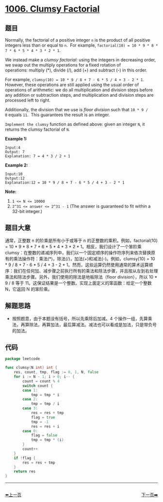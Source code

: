 # [1006. Clumsy Factorial](https://leetcode.com/problems/clumsy-factorial/)


## 题目

Normally, the factorial of a positive integer `n` is the product of all positive integers less than or equal to `n`.  For example, `factorial(10) = 10 * 9 * 8 * 7 * 6 * 5 * 4 * 3 * 2 * 1`.

We instead make a *clumsy factorial:* using the integers in decreasing order, we swap out the multiply operations for a fixed rotation of operations: multiply (*), divide (/), add (+) and subtract (-) in this order.

For example, `clumsy(10) = 10 * 9 / 8 + 7 - 6 * 5 / 4 + 3 - 2 * 1`.  However, these operations are still applied using the usual order of operations of arithmetic: we do all multiplication and division steps before any addition or subtraction steps, and multiplication and division steps are processed left to right.

Additionally, the division that we use is *floor division* such that `10 * 9 / 8` equals `11`.  This guarantees the result is an integer.

`Implement the clumsy` function as defined above: given an integer `N`, it returns the clumsy factorial of `N`.

**Example 1:**

```
Input:4
Output: 7
Explanation: 7 = 4 * 3 / 2 + 1
```

**Example 2:**

```
Input:10
Output:12
Explanation:12 = 10 * 9 / 8 + 7 - 6 * 5 / 4 + 3 - 2 * 1
```

**Note:**

1. `1 <= N <= 10000`
2. `2^31 <= answer <= 2^31 - 1` (The answer is guaranteed to fit within a 32-bit integer.)

## 题目大意

通常，正整数 n 的阶乘是所有小于或等于 n 的正整数的乘积。例如，factorial(10) = 10 * 9 * 8 * 7 * 6 * 5 * 4 * 3 * 2 * 1。相反，我们设计了一个笨阶乘 clumsy：在整数的递减序列中，我们以一个固定顺序的操作符序列来依次替换原有的乘法操作符：乘法(*)，除法(/)，加法(+)和减法(-)。例如，clumsy(10) = 10 * 9 / 8 + 7 - 6 * 5 / 4 + 3 - 2 * 1。然而，这些运算仍然使用通常的算术运算顺序：我们在任何加、减步骤之前执行所有的乘法和除法步骤，并且按从左到右处理乘法和除法步骤。另外，我们使用的除法是地板除法（floor division），所以 10 * 9 / 8 等于 11。这保证结果是一个整数。实现上面定义的笨函数：给定一个整数 N，它返回 N 的笨阶乘。

## 解题思路

- 按照题意，由于本题没有括号，所以先乘除后加减。4 个操作一组，先算乘法，再算除法，再算加法，最后算减法。减法也可以看成是加法，只是带负号的加法。

## 代码

```go
package leetcode

func clumsy(N int) int {
	res, count, tmp, flag := 0, 1, N, false
	for i := N - 1; i > 0; i-- {
		count = count % 4
		switch count {
		case 1:
			tmp = tmp * i
		case 2:
			tmp = tmp / i
		case 3:
			res = res + tmp
			flag = true
			tmp = -1
			res = res + i
		case 0:
			flag = false
			tmp = tmp * (i)
		}
		count++
	}
	if !flag {
		res = res + tmp
	}
	return res
}
```


----------------------------------------------
<div style="display: flex;justify-content: space-between;align-items: center;">
<p><a href="https://books.halfrost.com/leetcode/ChapterFour/1000~1099/1005.Maximize-Sum-Of-Array-After-K-Negations/">⬅️上一页</a></p>
<p><a href="https://books.halfrost.com/leetcode/ChapterFour/1000~1099/1011.Capacity-To-Ship-Packages-Within-D-Days/">下一页➡️</a></p>
</div>
